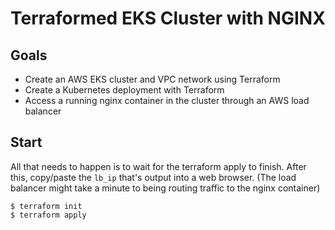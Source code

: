 # Terraformed EKS Cluster with NGINX

## Goals

* Create an AWS EKS cluster and VPC network using Terraform
* Create a Kubernetes deployment with Terraform
* Access a running nginx container in the cluster through an AWS load balancer

## Start

All that needs to happen is to wait for the terraform apply to finish.
After this, copy/paste the `lb_ip` that's output into a web browser.
(The load balancer might take a minute to being routing traffic to the nginx container)

```
$ terraform init
$ terraform apply
```
